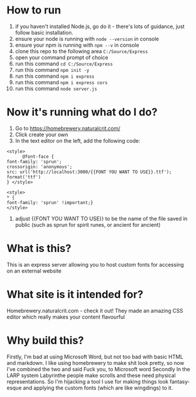 # How to run
1. if you haven't installed Node.js, go do it - there's lots of guidance, just follow basic installation.
1. ensure your node is running with `node --version` in console
1. ensure your npm is running with `npm --v` in console
1. clone this repo to the following area `C:/Source/Express`
1. open your command prompt of choice
1. run this command `cd C:/Source/Express`
1. run this command `npm init -y`
1. run this command `npm i express`
1. run this command `npm i express cors`
1. run this command `node server.js`
# Now it's running what do I do?
1. Go to https://homebrewery.naturalcrit.com/
1. Click create your own
1. In the text editor on the left, add the following code:
```
<style>
      @font-face { 
font-family: 'sprun';
crossorigin: 'anonymous';
src: url('http://localhost:3000/{{FONT YOU WANT TO USE}}.ttf');
format('ttf')
} </style>

<style> 
* {
font-family: 'sprun' !important;}
</style>
```

1. adjust {{FONT YOU WANT TO USE}} to be the name of the file saved in public (such as sprun for spirit runes, or ancient for ancient)
# What is this?
This is an express server allowing you to host custom fonts for accessing on an external website
# What site is it intended for?
Homebrewery.naturalcrit.com - check it out! They made an amazing CSS editor which really makes your content flavourful
# Why build this?
Firstly, I'm bad at using Microsoft Word, but not too bad with basic HTML and markdown. I like using homebrewery to make shit look pretty, so now I've combined the two and said Fuck you, to Microsoft word
Secondly In the LARP system Labyrinthe people make scrolls and these need physical representations. So I'm hijacking a tool I use for making things look fantasy-esque and applying the custom fonts (which are like wingdings) to it.
